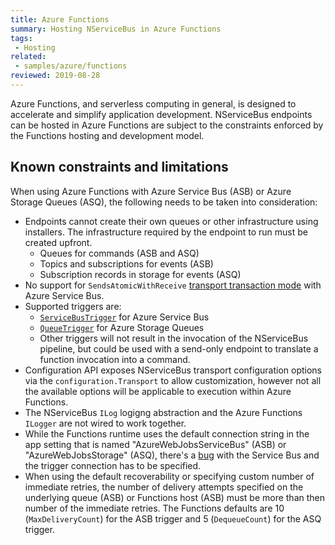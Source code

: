 ```yaml
---
title: Azure Functions
summary: Hosting NServiceBus in Azure Functions
tags:
 - Hosting
related:
 - samples/azure/functions
reviewed: 2019-08-28
---
```


Azure Functions, and serverless computing in general, is designed to accelerate and simplify application development. NServiceBus endpoints can be hosted in Azure Functions are subject to the constraints enforced by the Functions hosting and development model.


## Known constraints and limitations

When using Azure Functions with Azure Service Bus (ASB) or Azure Storage Queues (ASQ), the following needs to be taken into consideration:

- Endpoints cannot create their own queues or other infrastructure using installers. The infrastructure required by the endpoint to run must be created upfront.
  - Queues for commands (ASB and ASQ)
  - Topics and subscriptions for events (ASB)
  - Subscription records in storage for events (ASQ)
- No support for `SendsAtomicWithReceive` [transport transaction mode](/transports/transactions.md#transactions-transport-transaction-sends-atomic-with-receive) with Azure Service Bus.
- Supported triggers are:
  -  [`ServiceBusTrigger`](https://docs.microsoft.com/en-us/azure/azure-functions/functions-bindings-service-bus) for Azure Service Bus
  - [`QueueTrigger`](https://docs.microsoft.com/en-us/azure/azure-functions/functions-bindings-storage-queue) for Azure Storage Queues
  - Other triggers will not result in the invocation of the NServiceBus pipeline, but could be used with a send-only endpoint to translate a function invocation into a command.
- Configuration API exposes NServiceBus transport configuration options via the `configuration.Transport` to allow customization, however not all the available options will be applicable to execution within Azure Functions.
- The NServiceBus `ILog` logigng abstraction and the Azure Functions `ILogger` are not wired to work together.
- While the Functions runtime uses the default connection string in the app setting that is named "AzureWebJobsServiceBus" (ASB) or "AzureWebJobsStorage" (ASQ), there's a [bug](https://github.com/Azure/azure-functions-servicebus-extension/issues/7) with the Service Bus and the trigger connection has to be specified.
- When using the default recoverability or specifying custom number of immediate retries, the number of delivery attempts specified on the underlying queue (ASB) or Functions host (ASB) must be more than then number of the immediate retries. The Functions defaults are 10 (`MaxDeliveryCount`) for the ASB trigger and 5 (`DequeueCount`) for the ASQ trigger.
